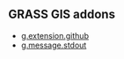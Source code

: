 ## GRASS GIS addons

* [g.extension.github](https://github.com/mundialis/g.extension.github)
* [g.message.stdout](https://github.com/mundialis/g.message.stdout)
